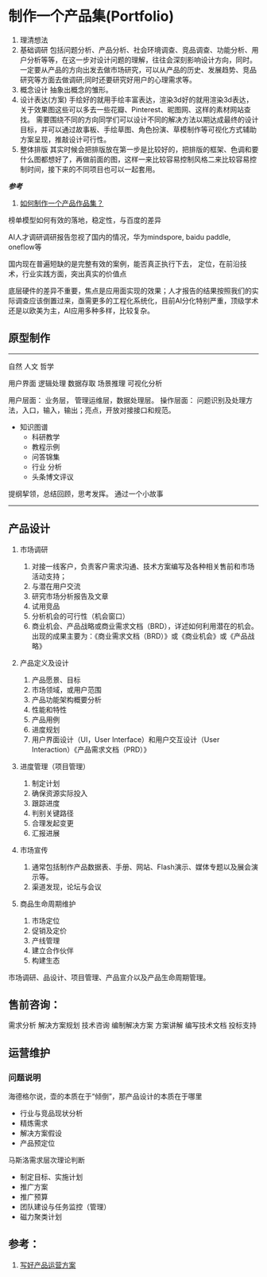 # 制作一个产品集(Portfolio)

1. 理清想法
2. 基础调研
包括问题分析、产品分析、社会环境调查、竞品调查、功能分析、用户分析等等，在这一步对设计问题的理解，往往会深刻影响设计方向，同时。
一定要从产品的方向出发去做市场研究，可以从产品的历史、发展趋势、竞品研究等方面去做调研;同时还要研究好用户的心理需求等。
3. 概念设计
抽象出概念的雏形。
4. 设计表达(方案)
手绘好的就用手绘丰富表达，渲染3d好的就用渲染3d表达，关于效果图这些可以多去一些花瓣、Pinterest、昵图网、这样的素材网站查找。
需要围绕不同的方向同学们可以设计不同的解决方法以期达成最终的设计目标，并可以通过故事板、手绘草图、角色扮演、草模制作等可视化方式辅助方案呈现，推敲设计可行性。
5. 整体排版
其实时候会把排版放在第一步是比较好的，把排版的框架、色调和要什么图都想好了，再做前面的图，这样一来比较容易控制风格二来比较容易控制时间，接下来的不同项目也可以一起套用。


***参考***

1. [如何制作一个产品作品集？](https://zhuanlan.zhihu.com/p/58684629)

榜单模型如何有效的落地，稳定性，与百度的差异

AI人才调研调研报告忽视了国内的情况，华为mindspore, baidu paddle, oneflow等

国内现在普遍短缺的是完整有效的案例，能否真正执行下去，
定位，在前沿技术，行业实践方面，突出真实的价值点

底层硬件的差异不重要，焦点是应用面实现的效果；人才报告的结果按照我们的实际调查应该倒置过来，亟需更多的工程化系统化，目前AI分化特别严重，顶级学术还是以欧美为主，AI应用多种多样，比较复杂。

## 原型制作
------
自然 人文 哲学

用户界面
逻辑处理
数据存取
场景推理
可视化分析

用户层面： 业务层， 管理运维层，数据处理层。
操作层面： 问题识别及处理方法，入口，输入，输出；亮点，开放对接接口和规范。

* 知识图谱
  + 科研教学
  + 教程示例
  + 问答锦集
  + 行业 分析
  + 头条博文评议

提纲挈领，总结回顾，思考发挥。
通过一个小故事

----

## 产品设计

1. 市场调研
    1. 对接一线客户，负责客户需求沟通、技术方案编写及各种相关售前和市场活动支持；
    1. 与潜在用户交流
    1. 研究市场分析报告及文章
    1. 试用竞品
    1. 分析机会的可行性（机会窗口）
    1. 商业机会、产品战略或商业需求文档（BRD），详述如何利用潜在的机会。出现的成果主要为：《商业需求文档（BRD）》或《商业机会》或《产品战略》
1. 产品定义及设计
    1. 产品愿景、目标
    1. 市场领域，或用户范围
    1. 产品功能架构概要分析
    1. 性能和特性
    1. 产品用例
    1. 进度规划
    1. 用户界面设计（UI，User Interface）和用户交互设计（User Interaction）《产品需求文档（PRD）》
1. 进度管理（项目管理）
    1. 制定计划
    1. 确保资源实际投入
    1. 跟踪进度
    1. 判别关键路径
    1. 合理发起变更
    1. 汇报进展

1. 市场宣传
    1. 通常包括制作产品数据表、手册、网站、Flash演示、媒体专题以及展会演示等。
    1. 渠道发现，论坛与会议
1. 商品生命周期维护
    1. 市场定位
    1. 促销及定价
    1. 产线管理
    1. 建立合作伙伴
    1. 构建生态

市场调研、品设计、项目管理、产品宣介以及产品生命周期管理。

## 售前咨询：

需求分析
解决方案规划
技术咨询
编制解决方案
方案讲解
编写技术文档
投标支持

## 运营维护

### 问题说明

海德格尔说，壶的本质在于“倾倒”，那产品设计的本质在于哪里

* 行业与竞品现状分析
* 精炼需求
* 解决方案假设
* 产品预定位

马斯洛需求层次理论判断

* 制定目标、实施计划
* 推广方案
* 推广预算
* 团队建设与任务监控（管理）
* 磁力聚类计划

## 参考：

1. [写好产品运营方案](https://www.zhihu.com/question/297805616 )